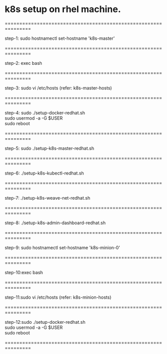 # k8s setup on rhel machine.

===============================================================

step-1: sudo hostnamectl set-hostname 'k8s-master'

===============================================================

step-2: exec bash

===============================================================

step-3: sudo vi /etc/hosts (refer: k8s-master-hosts)

===============================================================

step-4: sudo ./setup-docker-redhat.sh  
        sudo usermod -a -G $USER  
        sudo reboot
        
===============================================================

step-5: sudo ./setup-k8s-master-redhat.sh

===============================================================

step-6: ./setup-k8s-kubectl-redhat.sh

===============================================================

step-7: ./setup-k8s-weave-net-redhat.sh

===============================================================

step-8: ./setup-k8s-admin-dashboard-redhat.sh

===============================================================

step-9: sudo hostnamectl set-hostname 'k8s-minion-0'

===============================================================

step-10:exec bash

===============================================================

step-11:sudo vi /etc/hosts (refer: k8s-minion-hosts)

===============================================================

step-12:sudo ./setup-docker-redhat.sh  
        sudo usermod -a -G $USER  
        sudo reboot
        
===============================================================
